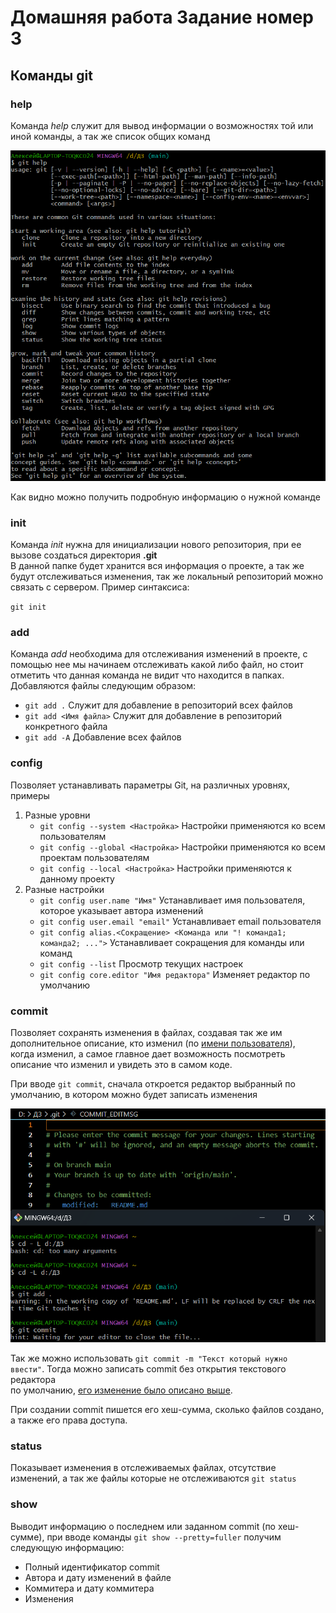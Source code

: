 # Домашняя работа Задание номер 3

## Команды git

### __help__

Команда _help_ служит для вывод информации о возможностях той или иной команды, а так же список общих команд

![Пример работы команды _help_](https://github.com/AlechaIS22/homework/blob/main/Painting/help.png?raw=true)

Как видно можно получить подробную информацию о нужной команде

### __init__

Команда _init_ нужна для инициализации нового репозитория, при ее вызове создаться директория __.git__  
В данной папке будет хранится вся информация о проекте, а так же будут отслеживаться изменения, так же локальный 
репозиторий можно связать с сервером. Пример синтаксиса:

`git init`

### __add__

Команда _add_ необходима для отслеживания изменений в проекте, с помощью нее мы начинаем отслеживать какой либо файл, но стоит
отметить что данная команда не видит что находится в папках. Добавляются файлы следующим образом:

- `git add .` Служит для добавление в репозиторий всех файлов
- `git add <Имя файла>` Служит для добавление в репозиторий конкретного файла
- `git add -A` Добавление всех файлов

### __config__

Позволяет устанавливать параметры Git, на различных уровнях, примеры

1. Разные уровни
    - `git config --system <Настройка>` Настройки применяются ко всем пользователям
    - `git config --global <Настройка>` Настройки применяются ко всем проектам пользователям
    - `git config --local <Настройка>` Настройки применяются к данному проекту
2. Разные настройки
    - `git config user.name "Имя"` Устанавливает  <a id = 'name'> имя </a> пользователя, которое указывает автора изменений
    - `git config user.email "email"` Устанавливает email пользователя
    - `git config alias.<Сокращение> <Команда или "! команда1; команда2; ...">` Устанавливает сокращения для команды или команд
    - `git config --list` Просмотр текущих настроек
    -  `git config core.editor "Имя редактора"` Изменяет <a id = "editor"> редактор </a> по умолчанию

### __commit__

Позволяет сохранять изменения в файлах, создавая так же им дополнительное описание, кто изменил (по [имени пользователя](#name)),  
когда изменил, а самое главное дает возможность посмотреть описание что изменил и увидеть это в самом коде.

При вводе `git commit`, сначала откроется редактор выбранный по умолчанию, в котором можно будет записать изменения

![Открытие редактора](https://github.com/AlechaIS22/homework/blob/main/Painting/commit.png?raw=true)

Так же можно использовать `git commit -m "Текст который нужно ввести"`. Тогда можно записать commit без открытия текстового редактора  
по умолчанию, [eго изменение было описано выше](#editor).

При создании commit пишется его хеш-сумма, сколько файлов создано, а также его права доступа.

### __status__

Показывает изменения в отслеживаемых файлах, отсутствие изменений, а так же файлы которые не отслеживаются `git status`

### __show__

Выводит информацию о последнем или заданном commit (по хеш-сумме), при вводе команды `git show --pretty=fuller` получим следующую информацию:

- Полный идентификатор commit
- Автора и дату изменений в файле
- Коммитера и дату коммитера
- Изменения


